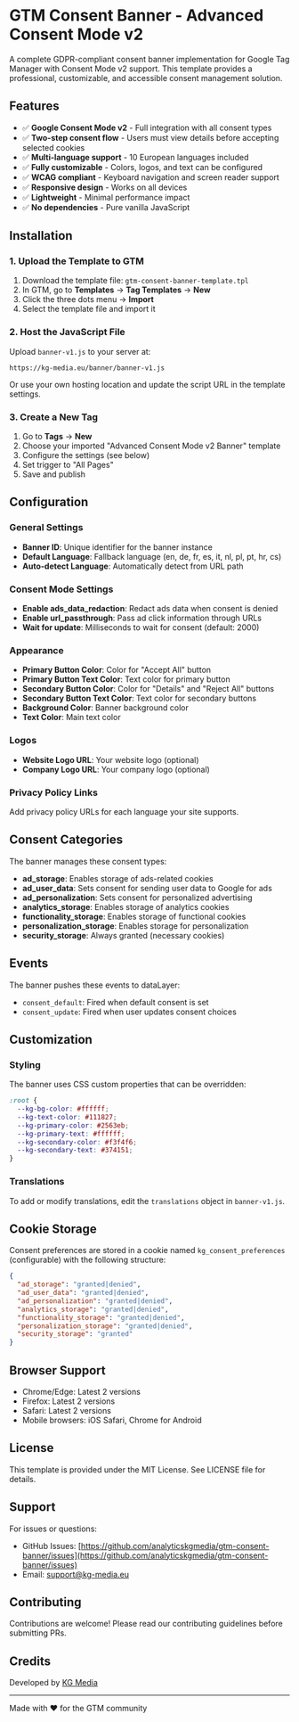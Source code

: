 # GTM Consent Banner - Advanced Consent Mode v2

A complete GDPR-compliant consent banner implementation for Google Tag Manager with Consent Mode v2 support. This template provides a professional, customizable, and accessible consent management solution.

## Features

- ✅ **Google Consent Mode v2** - Full integration with all consent types
- ✅ **Two-step consent flow** - Users must view details before accepting selected cookies
- ✅ **Multi-language support** - 10 European languages included
- ✅ **Fully customizable** - Colors, logos, and text can be configured
- ✅ **WCAG compliant** - Keyboard navigation and screen reader support
- ✅ **Responsive design** - Works on all devices
- ✅ **Lightweight** - Minimal performance impact
- ✅ **No dependencies** - Pure vanilla JavaScript

## Installation

### 1. Upload the Template to GTM

1. Download the template file: `gtm-consent-banner-template.tpl`
2. In GTM, go to **Templates** → **Tag Templates** → **New**
3. Click the three dots menu → **Import**
4. Select the template file and import it

### 2. Host the JavaScript File

Upload `banner-v1.js` to your server at:
```
https://kg-media.eu/banner/banner-v1.js
```

Or use your own hosting location and update the script URL in the template settings.

### 3. Create a New Tag

1. Go to **Tags** → **New**
2. Choose your imported "Advanced Consent Mode v2 Banner" template
3. Configure the settings (see below)
4. Set trigger to "All Pages"
5. Save and publish

## Configuration

### General Settings

- **Banner ID**: Unique identifier for the banner instance
- **Default Language**: Fallback language (en, de, fr, es, it, nl, pl, pt, hr, cs)
- **Auto-detect Language**: Automatically detect from URL path

### Consent Mode Settings

- **Enable ads_data_redaction**: Redact ads data when consent is denied
- **Enable url_passthrough**: Pass ad click information through URLs
- **Wait for update**: Milliseconds to wait for consent (default: 2000)

### Appearance

- **Primary Button Color**: Color for "Accept All" button
- **Primary Button Text Color**: Text color for primary button
- **Secondary Button Color**: Color for "Details" and "Reject All" buttons
- **Secondary Button Text Color**: Text color for secondary buttons
- **Background Color**: Banner background color
- **Text Color**: Main text color

### Logos

- **Website Logo URL**: Your website logo (optional)
- **Company Logo URL**: Your company logo (optional)

### Privacy Policy Links

Add privacy policy URLs for each language your site supports.

## Consent Categories

The banner manages these consent types:

- **ad_storage**: Enables storage of ads-related cookies
- **ad_user_data**: Sets consent for sending user data to Google for ads
- **ad_personalization**: Sets consent for personalized advertising
- **analytics_storage**: Enables storage of analytics cookies
- **functionality_storage**: Enables storage of functional cookies
- **personalization_storage**: Enables storage for personalization
- **security_storage**: Always granted (necessary cookies)

## Events

The banner pushes these events to dataLayer:

- `consent_default`: Fired when default consent is set
- `consent_update`: Fired when user updates consent choices

## Customization

### Styling

The banner uses CSS custom properties that can be overridden:

```css
:root {
  --kg-bg-color: #ffffff;
  --kg-text-color: #111827;
  --kg-primary-color: #2563eb;
  --kg-primary-text: #ffffff;
  --kg-secondary-color: #f3f4f6;
  --kg-secondary-text: #374151;
}
```

### Translations

To add or modify translations, edit the `translations` object in `banner-v1.js`.

## Cookie Storage

Consent preferences are stored in a cookie named `kg_consent_preferences` (configurable) with the following structure:

```json
{
  "ad_storage": "granted|denied",
  "ad_user_data": "granted|denied",
  "ad_personalization": "granted|denied",
  "analytics_storage": "granted|denied",
  "functionality_storage": "granted|denied",
  "personalization_storage": "granted|denied",
  "security_storage": "granted"
}
```

## Browser Support

- Chrome/Edge: Latest 2 versions
- Firefox: Latest 2 versions
- Safari: Latest 2 versions
- Mobile browsers: iOS Safari, Chrome for Android

## License

This template is provided under the MIT License. See LICENSE file for details.

## Support

For issues or questions:
- GitHub Issues: [https://github.com/analyticskgmedia/gtm-consent-banner/issues](https://github.com/analyticskgmedia/gtm-consent-banner/issues)
- Email: support@kg-media.eu

## Contributing

Contributions are welcome! Please read our contributing guidelines before submitting PRs.

## Credits

Developed by [KG Media](https://kg-media.eu)

---

Made with ❤️ for the GTM community